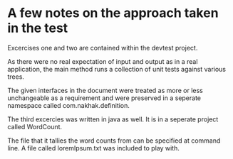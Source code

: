 # A few notes on the approach taken in the test
Excercises one and two are contained within the devtest project.

As there were no real expectation of input and output as in a real application, the main method runs a collection of unit tests against various trees.

The given interfaces in the document were treated as more or less unchangeable as a requirement and were preserved in a seperate namespace called com.nakhak.definition.

The third excercies was written in java as well.  It is in a seperate project called WordCount.

The file that it tallies the word counts from can be specified at command line.  A file called loremIpsum.txt was included to play with.  
